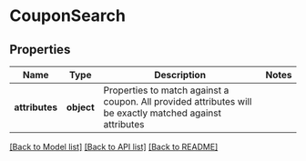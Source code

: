 # CouponSearch

## Properties
Name | Type | Description | Notes
------------ | ------------- | ------------- | -------------
**attributes** | **object** | Properties to match against a coupon. All provided attributes will be exactly matched against attributes | 

[[Back to Model list]](../README.md#documentation-for-models) [[Back to API list]](../README.md#documentation-for-api-endpoints) [[Back to README]](../README.md)


